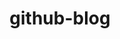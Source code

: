 ---
layout: category
title: github-blog
permalink: /github-blog
background: '/img/github-blog.png'
---